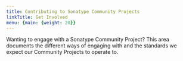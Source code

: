 ```yaml
---
title: Contributing to Sonatype Community Projects
linkTitle: Get Involved
menu: {main: {weight: 20}}
---
```


Wanting to engage with a Sonatype Community Project? This area documents the different 
ways of engaging with and the standards we expect our Community Projects to operate to.
